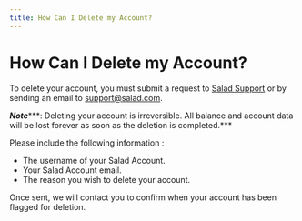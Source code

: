 ```yaml
---
title: How Can I Delete my Account?
---
```


# How Can I Delete my Account?

To delete your account, you must submit a request to [Salad Support](https://support.salad.com/article/216-how-to-create-a-support-ticket) or by sending an email to [support@salad.com](mailto:support@salad.com).

***Note******: Deleting your account is irreversible. All balance and account data will be lost forever as soon as the deletion is completed.***

Please include the following information :

- The username of your Salad Account.
- Your Salad Account email.
- The reason you wish to delete your account.

Once sent, we will contact you to confirm when your account has been flagged for deletion.
